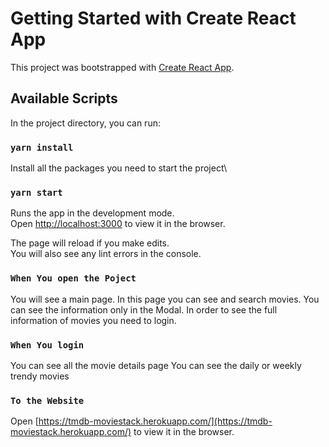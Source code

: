# Getting Started with Create React App

This project was bootstrapped with [Create React App](https://github.com/facebook/create-react-app).

## Available Scripts

In the project directory, you can run:

### `yarn install`

Install all the packages you need to start the project\

### `yarn start`

Runs the app in the development mode.\
Open [http://localhost:3000](http://localhost:3000) to view it in the browser.

The page will reload if you make edits.\
You will also see any lint errors in the console.


### `When You open the Poject`

You will see a main page. In this page you can see and search movies. You can see the information only in the Modal. In order to see the full information of movies you need to login.


### `When You login`

You can see all the movie details page
You can see the daily or weekly trendy movies


 ### `To the Website`

 Open [https://tmdb-moviestack.herokuapp.com/](https://tmdb-moviestack.herokuapp.com/) to view it in the browser.